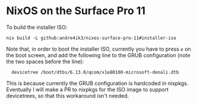 NixOS on the Surface Pro 11
===========================

To build the installer ISO:

```
nix build -L github:andre4ik3/nixos-surface-pro-11#installer-iso
```

Note that, in order to boot the installer ISO, currently you have to press `e`
on the boot screen, and add the following line to the GRUB configuration (note
the two spaces before the line):

```
  devicetree /boot/dtbs/6.13.0/qcom/x1e80100-microsoft-denali.dtb
```

This is because currently the GRUB configuration is hardcoded in nixpkgs.
Eventually I will make a PR to nixpkgs for the ISO image to support
devicetrees, so that this workaround isn't needed.

